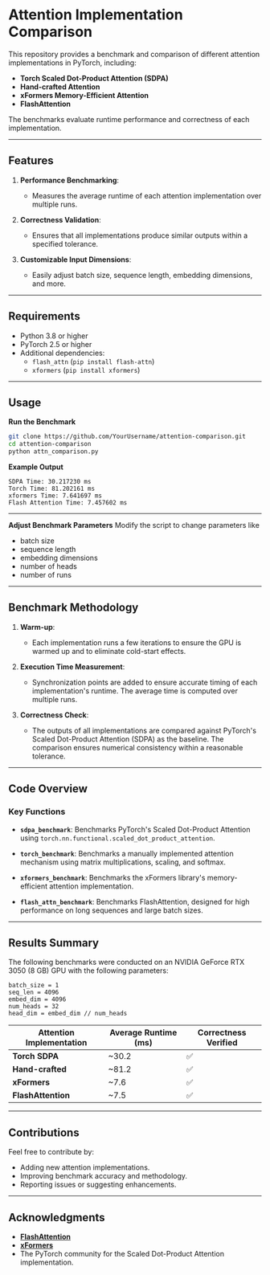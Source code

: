 # Attention Implementation Comparison

This repository provides a benchmark and comparison of different attention implementations in PyTorch, including:

- **Torch Scaled Dot-Product Attention (SDPA)**
- **Hand-crafted Attention**
- **xFormers Memory-Efficient Attention**
- **FlashAttention**

The benchmarks evaluate runtime performance and correctness of each implementation.

---

## Features

1. **Performance Benchmarking**:
   - Measures the average runtime of each attention implementation over multiple runs.
   
2. **Correctness Validation**:
   - Ensures that all implementations produce similar outputs within a specified tolerance.

3. **Customizable Input Dimensions**:
   - Easily adjust batch size, sequence length, embedding dimensions, and more.

---

## Requirements

- Python 3.8 or higher
- PyTorch 2.5 or higher
- Additional dependencies:
  - `flash_attn` (`pip install flash-attn`)
  - `xformers` (`pip install xformers`)

---

## Usage

**Run the Benchmark**
   ```bash
   git clone https://github.com/YourUsername/attention-comparison.git
   cd attention-comparison
   python attn_comparison.py
   ```
**Example Output**
```
SDPA Time: 30.217230 ms
Torch Time: 81.202161 ms
xformers Time: 7.641697 ms
Flash Attention Time: 7.457602 ms
```

---

**Adjust Benchmark Parameters**
Modify the script to change parameters like 
- batch size
- sequence length
- embedding dimensions
- number of heads
- number of runs

---

## Benchmark Methodology

1. **Warm-up**:
   - Each implementation runs a few iterations to ensure the GPU is warmed up and to eliminate cold-start effects.

2. **Execution Time Measurement**:
   - Synchronization points are added to ensure accurate timing of each implementation's runtime. The average time is computed over multiple runs.

3. **Correctness Check**:
   - The outputs of all implementations are compared against PyTorch's Scaled Dot-Product Attention (SDPA) as the baseline. The comparison ensures numerical consistency within a reasonable tolerance.

---

## Code Overview

### Key Functions

- **`sdpa_benchmark`**:
  Benchmarks PyTorch's Scaled Dot-Product Attention using `torch.nn.functional.scaled_dot_product_attention`.

- **`torch_benchmark`**:
  Benchmarks a manually implemented attention mechanism using matrix multiplications, scaling, and softmax.

- **`xformers_benchmark`**:
  Benchmarks the xFormers library's memory-efficient attention implementation.

- **`flash_attn_benchmark`**:
  Benchmarks FlashAttention, designed for high performance on long sequences and large batch sizes.

---

## Results Summary
The following benchmarks were conducted on an NVIDIA GeForce RTX 3050 (8 GB) GPU with the following parameters:
```
batch_size = 1
seq_len = 4096
embed_dim = 4096
num_heads = 32
head_dim = embed_dim // num_heads
```

| Attention Implementation | Average Runtime (ms) | Correctness Verified |
|---------------------------|----------------------|-----------------------|
| **Torch SDPA**            | ~30.2                | ✅                   |
| **Hand-crafted**          | ~81.2                | ✅                   |
| **xFormers**              | ~7.6                 | ✅                   |
| **FlashAttention**        | ~7.5                 | ✅                   |

---

## Contributions

Feel free to contribute by:
- Adding new attention implementations.
- Improving benchmark accuracy and methodology.
- Reporting issues or suggesting enhancements.

---

## Acknowledgments

- **[FlashAttention](https://github.com/HazyResearch/flash-attention)**
- **[xFormers](https://github.com/facebookresearch/xformers)**
- The PyTorch community for the Scaled Dot-Product Attention implementation.

